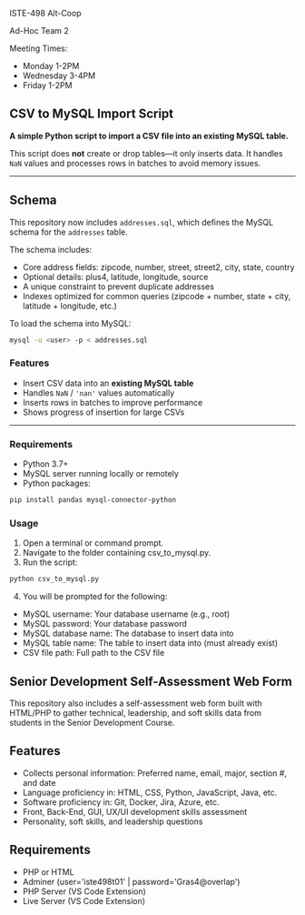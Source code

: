 ISTE-498 Alt-Coop

Ad-Hoc Team 2

Meeting Times:
- Monday 1-2PM
- Wednesday 3-4PM
- Friday 1-2PM

## CSV to MySQL Import Script

**A simple Python script to import a CSV file into an existing MySQL table.**

This script does **not** create or drop tables—it only inserts data. It handles `NaN` values and processes rows in batches to avoid memory issues.

---

## Schema

This repository now includes `addresses.sql`, which defines the MySQL schema for the `addresses` table.  

The schema includes:
- Core address fields: zipcode, number, street, street2, city, state, country
- Optional details: plus4, latitude, longitude, source
- A unique constraint to prevent duplicate addresses
- Indexes optimized for common queries (zipcode + number, state + city, latitude + longitude, etc.)

To load the schema into MySQL:

```bash
mysql -u <user> -p < addresses.sql
```

### Features

- Insert CSV data into an **existing MySQL table**  
- Handles `NaN` / `'nan'` values automatically  
- Inserts rows in batches to improve performance  
- Shows progress of insertion for large CSVs  

---

### Requirements

- Python 3.7+  
- MySQL server running locally or remotely  
- Python packages:

```bash
pip install pandas mysql-connector-python
```

### Usage
1. Open a terminal or command prompt.
2. Navigate to the folder containing csv_to_mysql.py.
3. Run the script:
```python
python csv_to_mysql.py
```
4. You will be prompted for the following:
  - MySQL username: Your database username (e.g., root)
  - MySQL password: Your database password
  - MySQL database name: The database to insert data into
  - MySQL table name: The table to insert data into (must already exist)
  - CSV file path: Full path to the CSV file

## Senior Development Self-Assessment Web Form

This repository also includes a self-assessment web form built with HTML/PHP to gather technical, leadership, and soft skills data from students in the Senior Development Course.

## Features
- Collects personal information: Preferred name, email, major, section #, and date
- Language proficiency in: HTML, CSS, Python, JavaScript, Java, etc.
- Software proficiency in: Git, Docker, Jira, Azure, etc.
- Front, Back-End, GUI, UX/UI development skills assessment
- Personality, soft skills, and leadership questions

## Requirements
- PHP or HTML
- Adminer (user='iste498t01' | password='Gras4@overlap')
- PHP Server (VS Code Extension)
- Live Server (VS Code Extension)
